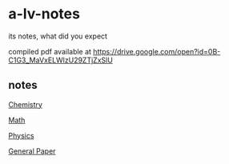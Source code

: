 # a-lv-notes
its notes, what did you expect

compiled pdf available at https://drive.google.com/open?id=0B-C1G3_MaVxELWlzU29ZTjZxSlU

## notes

[Chemistry](/chem/main.pdf)

[Math](/math/main.pdf)

[Physics](/phys/main.pdf)

[General Paper](/gp/main.pdf)
